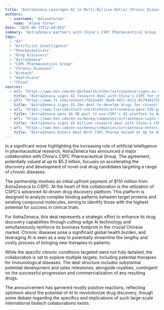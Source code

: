 ```yaml
---
title: "AstraZeneca Leverages AI in Multi-Billion Dollar Chronic Disease Drug Discovery Deal with China's CSPC"
authors:
  - username: '@alanaturner'
    name: 'Alana Turner'
date: "2025-06-13T12:44:05Z"
summary: "AstraZeneca partners with China's CSPC Pharmaceutical Group in a research deal worth up to $5.3 billion, utilizing AI for the discovery and development of new oral therapies for chronic diseases. This strategic move aims to accelerate drug discovery and strengthen AstraZeneca's presence in the Chinese market."
tags:
  - "AI"
  - "Artificial Intelligence"
  - "Pharmaceuticals"
  - "Drug Discovery"
  - "AstraZeneca"
  - "CSPC Pharmaceutical Group"
  - "Chronic Diseases"
  - "Biotech"
  - "Healthcare"
  - "China"
sources:
  - url: "https://www.msn.com/en-gb/health/other/astrazeneca-signs-ai-research-deal-with-chinas-cspc-for-chronic-diseases/ar-AA1GEd1x"
    title: "AstraZeneca signs AI research deal with China's CSPC for chronic diseases"
  - url: "https://www.ft.com/content/fd23a402-5be9-447c-b511-8179a41f280d"
    title: "AstraZeneca signs $5.2bn deal to develop drugs for chronic disease with Chinese biotech"
  - url: "https://www.fiercebiotech.com/biotech/astrazeneca-pens-53b-pact-use-cspcs-ai-platform-develop-oral-drugs-chronic-diseases"
    title: "AstraZeneca pens $5.3B pact to use CSPC's AI platform to develop oral drugs for chronic diseases"
  - url: "https://www.msn.com/en-us/money/companies/astrazeneca-signs-5-billion-research-deal-with-china-s-cspc/ar-AA1GDBSB"
    title: "AstraZeneca signs $5 billion research deal with China's CSPc"
  - url: "https://www.msn.com/en-us/money/companies/astrazeneca-enters-deal-with-cspc-pharma-valued-at-up-to-5-33-billion/ar-AA1GDSCb"
    title: "AstraZeneca Enters Deal With CSPC Pharma Valued at Up to $5.33 Billion"
---
```


In a significant move highlighting the increasing role of artificial intelligence in pharmaceutical research, AstraZeneca has announced a major collaboration with China's CSPC Pharmaceutical Group. The agreement, potentially valued at up to $5.3 billion, focuses on accelerating the discovery and development of novel oral drug candidates targeting a range of chronic diseases.

The partnership involves an initial upfront payment of $110 million from AstraZeneca to CSPC. At the heart of this collaboration is the utilization of CSPC's advanced AI-driven drug discovery platform. This platform is designed to analyze complex binding patterns between target proteins and existing compound molecules, aiming to identify those with the highest potential for success in clinical trials.

For AstraZeneca, this deal represents a strategic effort to enhance its drug discovery capabilities through cutting-edge AI technology and simultaneously reinforce its business footprint in the crucial Chinese market. Chronic diseases pose a significant global health burden, and leveraging AI is seen as a way to potentially streamline the lengthy and costly process of bringing new therapies to patients.

While the specific chronic conditions targeted were not fully detailed, the collaboration is set to explore multiple targets, including potential therapies for immunological diseases. The deal structure includes substantial potential development and sales milestones, alongside royalties, contingent on the successful progression and commercialization of any resulting drugs.

The announcement has garnered mostly positive reactions, reflecting optimism about the potential of AI to revolutionize drug discovery, though some debate regarding the specifics and implications of such large-scale international biotech collaborations exists.
